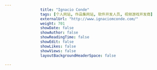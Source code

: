 ---
                title: "Ignacio Conde"
                tags: [个人网站, 作品集网站, 软件开发人员, 视频游戏开发商]
                externalUrl: "http://www.ignaciomconde.com/"
                weight: 701
                showDate: false
                showAuthor: false
                showReadingTime: false
                showEdit: false
                showLikes: false
                showViews: false
                layoutBackgroundHeaderSpace: false
                ---

